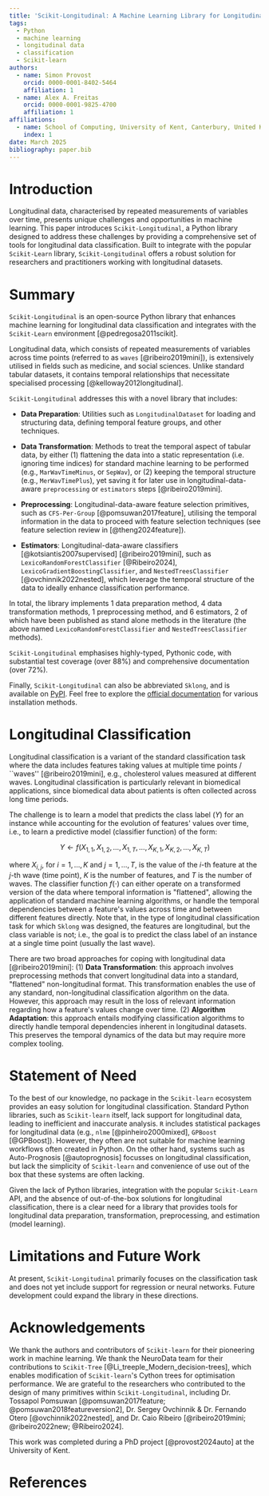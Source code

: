 ```yaml
---
title: 'Scikit-Longitudinal: A Machine Learning Library for Longitudinal Classification in Python'
tags:
  - Python
  - machine learning
  - longitudinal data
  - classification
  - Scikit-learn
authors:
  - name: Simon Provost
    orcid: 0000-0001-8402-5464
    affiliation: 1
  - name: Alex A. Freitas
    orcid: 0000-0001-9825-4700
    affiliation: 1
affiliations:
  - name: School of Computing, University of Kent, Canterbury, United Kingdom
    index: 1
date: March 2025
bibliography: paper.bib
---
```


# Introduction

Longitudinal data, characterised by repeated measurements of variables over time, presents unique challenges and
opportunities in
machine learning. This paper introduces `Scikit-Longitudinal`, a Python library designed to address these challenges by
providing a comprehensive set of tools for longitudinal data classification. Built to integrate with the
popular `Scikit-Learn` library, `Scikit-Longitudinal` offers a robust solution for researchers and practitioners
working with longitudinal datasets.

# Summary

`Scikit-Longitudinal` is an open-source Python library that enhances machine learning for longitudinal data
classification and integrates with the `Scikit-Learn` environment [@pedregosa2011scikit].

Longitudinal data, which consists of repeated measurements of variables across time points (referred to as
`waves` [@ribeiro2019mini]), is extensively utilised in fields such as medicine, and social sciences. Unlike
standard tabular datasets, it contains temporal relationships that necessitate specialised
processing [@kelloway2012longitudinal].

`Scikit-Longitudinal` addresses this with a novel library that includes:

- **Data Preparation**: Utilities such as `LongitudinalDataset` for loading and structuring data, defining temporal
  feature groups, and other techniques.

- **Data Transformation**: Methods to treat the temporal aspect of tabular data, by either (1) flattening the data
  into a static representation (i.e. ignoring time indices) for standard machine learning to be performed (e.g.,
  `MarWavTimeMinus`, or `SepWav`),
  or (2) keeping the temporal structure (e.g., `MerWavTimePlus`), yet saving it for later use in longitudinal-data-aware
  `preprocessing` or `estimators` steps [@ribeiro2019mini].

- **Preprocessing**: Longitudinal-data-aware feature selection primitives, such
  as
  `CFS-Per-Group` [@pomsuwan2017feature],
  utilising the temporal information in the data to proceed with feature selection techniques (see feature selection
  review in [@theng2024feature]).

- **Estimators**: Longitudinal-data-aware classifiers [@kotsiantis2007supervised] [@ribeiro2019mini],
  such as
  `LexicoRandomForestClassifier` [@Ribeiro2024],
  `LexicoGradientBoostingClassifier`, and `NestedTreesClassifier` [@ovchinnik2022nested], which leverage the temporal
  structure of the data to
  ideally enhance classification performance.

In total, the library implements 1 data preparation method, 4 data transformation methods, 1 preprocessing method, and
6 estimators, 2 of which have been published as stand alone methods in the literature (the above named
`LexicoRandomForestClassifier` and `NestedTreesClassifier` methods).

`Scikit-Longitudinal` emphasises highly-typed, Pythonic code, with substantial test coverage (over 88%) and
comprehensive documentation (over 72%).

Finally, `Scikit-Longitudinal` can also be abbreviated `Sklong`, and is available
on [PyPI](https://pypi.org/project/Scikit-longitudinal/). Feel free to explore the
[official documentation](https://scikit-longitudinal.readthedocs.io/latest/) for various
installation methods.

# Longitudinal Classification

Longitudinal classification is a variant of the standard classification task where the data includes features taking
values at multiple time points / ``waves'' [@ribeiro2019mini], e.g., cholesterol values measured at different
waves. Longitudinal classification is particularly relevant in biomedical applications, since biomedical data about
patients is often collected across long time periods.

The challenge is to learn a model that predicts the class label ($Y$) for an instance while accounting for the evolution
of features' values over time, i.e., to learn a predictive model (classifier function) of the form:

$$
Y \gets f(X_{1,1}, X_{1,2}, \dots, X_{1,T}, \dots, X_{K,1}, X_{K,2}, \dots, X_{K,T})
$$

where $X_{i,j}$, for $i = 1,\dots,K$ and $j = 1,\dots,T$, is the value of the $i$-th feature at the $j$-th wave (time
point), $K$ is the number of features, and $T$ is the number of waves. The classifier function $f(\cdot)$ can either
operate on a transformed version of the data where temporal information is "flattened", allowing the application of
standard machine learning algorithms, or handle the temporal dependencies between a feature's values across time and
between
different features directly. Note that, in the type of longitudinal classification task for which `Sklong` was designed,
the features are longitudinal, but the class variable is not; i.e.,
the goal is to predict the class label of an instance at a single time point (usually the last wave).

There are two broad approaches for coping with longitudinal data [@ribeiro2019mini]: (1) **Data Transformation**:
this approach involves preprocessing methods that convert longitudinal data into a standard, "flattened"
non-longitudinal format. This transformation enables the use of any standard, non-longitudinal classification
algorithm on the data. However, this approach may result in the loss of relevant information regarding how a
feature's values change over time. (2) **Algorithm Adaptation**: this approach entails modifying classification
algorithms to directly handle temporal dependencies inherent in
longitudinal datasets. This preserves the temporal dynamics of the data but may require more complex tooling.

# Statement of Need

To the best of our knowledge, no package in the `Scikit-learn` ecosystem provides an easy solution for longitudinal
classification.
Standard Python libraries, such as `Scikit-learn` itself, lack support for longitudinal data, leading to inefficient and
inaccurate analysis. `R` includes
statistical packages for longitudinal data (e.g., `nlme` [@pinheiro2000mixed], `GPBoost` [@GPBoost]). However, they
often are not suitable for machine learning workflows often created in Python. On the other hand, systems such as
Auto-Prognosis [@autoprognosis] focusses on longitudinal classification, but
lack the simplicity of `Scikit-learn` and convenience of use out of the box that these systems are often lacking.

Given the lack of Python libraries, integration with the popular `Scikit-Learn` API, and
the absence of out-of-the-box solutions for longitudinal classification, there is a clear need for a library that
provides tools for longitudinal data preparation, transformation, preprocessing, and estimation (model learning).

# Limitations and Future Work

At present, `Scikit-Longitudinal` primarily focuses on the classification task and does not yet include support
for regression or neural networks. Future development could expand the library in these directions.

# Acknowledgements

We thank the authors and contributors of `Scikit-learn` for their pioneering work in machine learning. We thank the
NeuroData team for their contributions to `Scikit-Tree` [@Li_treeple_Modern_decision-trees], which enables modification
of `Scikit-learn`'s Cython trees for optimisation performance. We are grateful to the researchers who contributed to the
design of many primitives within `Scikit-Longitudinal`, including Dr. Tossapol
Pomsuwan [@pomsuwan2017feature; @pomsuwan2018featureversion2], Dr. Sergey Ovchinnik & Dr. Fernando Otero [@ovchinnik2022nested],
and Dr. Caio Ribeiro [@ribeiro2019mini; @ribeiro2022new; @Ribeiro2024].

This work was completed during a PhD project [@provost2024auto] at the University of Kent.

# References